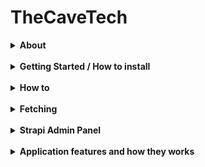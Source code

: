 # TheCaveTech
<details><summary><strong>About</strong></summary>
<pr>

## Cave Tech som organisasjon
Cave Tech er et høyteknologisk skaperverksted og lukket fellesskap bestående av folk med teknisk bakgrunn som har fulltidsjobber ved siden av. Vi er en invitasjonsbegrenset non-profit organisasjon basert på tillit og felles lidenskap for teknologi. Vi lager praktiske prosjekter sammen på fritida ved hjelp av utstyr som 3D-printere, symaskiner og diverse elektronikk. Vi deler kunnskap, hjelper hverandre med å løse problemer og lære nye ferdigheter. Gjennom nettverket vårt av venner og bekjente verden rundt deler vi også kunnskapen videre for å lære teknologi i utviklingsland. All innsats og støtte går tilbake til fellesskapet - i form av utstyr, kunnskap og åpne prosjekter. Målet er vekst, skaperglede og mennesker som blomstrer sammen og gir noe tilbake. Vår filosofi: "Low effort, high impact" - vi tror på å skape ting som faller ut naturlig!

## Om dette prosjektet
Denne webapplikasjonen er utviklet for et makerspace, hvor organisasjonen The Cave Tech viser frem prosjektene og produktene sine til et lukket miljø bestående av venner og bekjente. Plattformen brukes til å arrangere arrangementer, dele faglig innhold gjennom en blogg, samt selge sine produkter via en nettbutikk for å generere ekstra inntekter. Prosjektet er publisert som åpen kildekode og kan fungere som en universell plattform som enkelt kan skaleres til andre formål.

### Teknologi og funksjonalitet
Applikasjonen er bygget med Next.js, TypeScript og Tailwind CSS, og bruker Strapi som headless CMS og REST API for backend-funksjonalitet. Innhold administreres gjennom Strapi sitt adminpanel, hvor databaserelasjoner opprettes automatisk ved tilføyelse av innhold. Webapplikasjonen inkluderer et eget dashboard der medlemmer av The Cave Tech kan administrere prosjekter, arrangementer og blogginnlegg. Strapi-adminpanelet brukes primært til å håndtere produkter i nettbutikken, administrere innhold og utvikle ny funksjonalitet.


#### Rolletilgang
Administratorer har full kontroll i Strapi og kan administrere prosjekter, arrangementer, blogginnlegg og brukerinformasjon. Autentisering skjer via lokal eller tredjeparts pålogging. Vanlige brukere kan også bidra med blogginnlegg.

##### Status
Plattformen har foreløpig ikke:
- Et fullverdig CRM-system, men alle kontaktmeldinger og brukerdata lagres i databasen og er tilgjengelige via Strapi sitt administrasjonspanel. 
- Kjøpshistorikk er delvis implementert. 
- Betalingsløsningen er for øyeblikket hardkodet og krever videre utvikling. 
- I det interne administrasjonspanelet mangler det støtte for arkivering, og bruken av WYSIWYG-editor mot Strapi er utfordrende grunnet formateringsforskjeller – dette krever også videreutvikling. 
- Blogg skal være koblet opp mot en bruker, denne delen er ikke implementert. For nå så kan bare admin legge til blogg innlegg via Strapi og eget panel - videreutviklingen her skal også være en legg til knapp på blogg siden som bruker ContentForm komponenten for å få tilgang til universalt skjema for content.
<br>
- Kan implementeres:E-postutsending av automatiske velkomstmeldinger og aktiveringskoder for nye brukere.
<br>
- Innhold i Bruksvilkår og personvern sider er generert med https://app.freeprivacypolicy.com og må redigeres til den riktige.


##### Tech Stack
Frontend: Next.js, TypeScript, Tailwind CSS  
Backend: Strapi (Headless CMS)  
Database: Compatible with Strapi (MySQL)
</details>
<br>
<pr>
<details><summary><strong>Getting Started / How to install</strong></summary>
<br>
This setup is designed for testing purposes only, as the company prefers to handle deployment themselves.<br><br>

<details>
<summary>
1. Installation
</summary>

<br/>
Both frontend and backend have `.env.example` files.  
0. Create `.env` files in both frontend and backend folders and copy the contents from `.env.example` into `.env`.

# The database file contains only data, not images.

# <strong>Backend:</strong>

1. In the project root, you'll find a zipped database file.  
  Unzip it.
2. Start MySQL Workbench
3. Go to your root connection in Workbench → Administration → Users and Privileges → Add Account →  
  Enter `DATABASE_USERNAME` and `DATABASE_PASSWORD` as specified in your backend `.env` file
4. In Administrative Roles, select all and click Apply
5. Go to MySQL Connections and create a connection with the username from step 3
6. Enter the connection you just created
7. From the menu, select Server → Data Import
8. Choose "Import from Self-contained File" and select the file from step 1
9. For "Default Schema to be Imported To", choose "New" and enter `DATABASE_NAME` as in your `.env`
10. Select the schema from "Default Target Schema" and click Start Import
11. Refresh Schemas, and in Query, write `USE "database_name_from_env"` (e.g., `USE thecavetech`)

# <strong>Frontend:</strong>

Here, you just need to copy the contents from .env.example into .env.

After setting up `.env` in the root folder (where `.env.example` is):

**Run:**

#Backend
In your terminal:  
12. `cd backend`  
13. `npm i`  
14. `npm run develop`  
15. Navigate to the backend URL specified in your frontend `.env`  
16. If using our database file and not prompted to create new user, use:

- Email: test@den.no
- Password: Gokstad1234

OR

- admin@admin.no  
- Admin1234  
<br>

#Frontend

In the terminal:

1. `cd frontend`
2. `npm i`
3. `npm run dev`
4. Navigate to the frontend URL specified in your `.env`

**Testing:**

1. `cd frontend`
2. `npm run test` to run tests

</details>
<details>
<summary>
🔐 2. Setting up OAuth / 3rd-party SSO Providers <br>
For testing:
</summary>

# After npm run

#### ✅ Google

1. Go to: [https://console.cloud.google.com/welcome](https://console.cloud.google.com/welcome)  
  Click **Select a project** and create a new project.

2. Go to: [https://console.cloud.google.com/apis/credentials](https://console.cloud.google.com/apis/credentials)  
  Click **Create credentials** → Select **OAuth client ID**

  - **Application type:** Web Application
  - **Name:** Any name for your client
  - **Authorized redirect URIs (for testing):**
    - `http://localhost:3000/api/auth/callback/google`
    - `http://localhost:1337/api/connect/google/callback`

3. Go to: [https://console.cloud.google.com/auth/branding](https://console.cloud.google.com/auth/branding)  
  Here you can configure the **OAuth consent screen**.  
  The following is **not required for testing**, but **mandatory for deployment**:

  - Application name
  - Support email
  - Application logo (optional)
  - Privacy policy and terms of service
  - Authorized domains such as:
    - `https://www.thecavetech.org`
    - Domains used in redirect URIs

---

#### ✅ Facebook

1. Go to: [https://developers.facebook.com/](https://developers.facebook.com/)  
  Create a new app for OAuth.

2. Follow the guide:  
  [Learning Strapi Authentication Flows with the Facebook Provider](https://strapi.io/blog/learning-strapi-authentication-flows-with-the-facebook-provider)

3. **Testing locally with Ngrok:**
  - Run `ngrok http 3000` to generate a public URL.
  - Use this as the redirect URI in the Facebook Developer Portal, e.g.:  
    `https://abc123.ngrok.io/api/auth/callback/facebook`
  - For deployment, replace with your production URL:  
    `https://yourdomain.com/api/auth/callback/facebook`

---

#### ⚠️ Microsoft

- **Not tested**, as it requires a credit card for the trial period.
- The code is implemented **universally** and should work with Microsoft and other providers like Google and Facebook.

---

### ⚙️ Configuration in Strapi

1. Go to the **Strapi Admin Panel**
2. Navigate to **Settings**
3. Under **Users & Permissions Plugin**, select **Providers**
4. Choose your desired OAuth provider
5. Enter:
  - **Client ID** and **Client Secret** from previous steps (Google/Facebook)
6. Add the following redirect URLs:

  - Google: `http://localhost:3000/api/auth/callback/google`
  - Facebook: `http://localhost:3000/api/auth/callback/facebook`

7. For Microsoft: The redirect URL is generated automatically in Strapi

<details>
   <summary><strong>🖼️ Show Image</strong></summary>

   ![Screenshot](/ImagesForReadme/StrapiAddOauth.png)

   > 🔄 Remember to update **Authorized redirect URIs** when deploying the application so they point to the correct production URL.

</details>
</details>

<details>
<summary>
🔐 3. Setting up SendGrid <br>
For testing:
</summary>

1. Enable email in the Strapi admin panel:  
  Settings → Users & Permissions Plugin → Providers → Email → Enable > True → Save

2. Log in or register at https://app.sendgrid.com/
3. Create a new sender
4. Verify your email
5. Go to API settings and create an API key
6. After setup, save the API key in your `.env` file:
  ```
  SENDGRID_API_KEY=
  DEFAULT_FROM_EMAIL=
  DEFAULT_REPLY_TO_EMAIL=
  ```
  Use the same values as when you created the sender.

**SendGrid: Unauthorized Error issue while using SendGrid Email API**  
[Help Article](https://help.twilio.com/articles/10284917001627)

</details>
</details>
<br>
<pr>
<details><summary><strong>How to</strong></summary>
<br>
<details><summary><strong>Change Global style</strong></summary>

<!-- Desktop (over 1024px) about header -->
--about-main-header: 60px;

### Veiledning for tilpasning av profilsidens design

Denne guiden forklarer hvordan du kan endre farger, fonter, avstander og andre designelementer i appkikasjonen uten å måtte endre koden direkte.

#### Hvor finner du stilene?
Alle globale designinnstillinger er definert som CSS-variabler i :root i filen `src/styles/global.css`. Disse variablene brukes gjennom hele prosjektet for å sikre konsistent styling.

#### Eksmempel på hvordan stylen kan byttes ut

Finn variabelen du vil endre, for eksempel:
```css
--color-primary: #d5bdaf; /* Header and dropdown menus */
```

Bytt ut verdien for å endre fargen globalt:
```css
--color-primary: #007bff; /* Blå */
```

#### Responsivitet
Egne verdier er definert for ulike skjermstørrelser via media queries:

Desktop (over 1024px):
```css
--landing-main-header: 60px;
```

Nettbrett (opptil 1024px):
```css
--landing-main-header: 36px;
```

Mobil (opptil 639px):
```css
--landing-main-header: 30px;
```

Mediaqueries eksempel:
```css
@media (max-width: 1024px) {
   :root {
      --about-main-header: 36px;
   }
}

@media (max-width: 639px) {
<br/> {
      --about-main-header: 30px;
   }
}
```

Videre må du inn i `tailwind.config.ts`:
```ts
theme: {
   extend: {
      fontSize: {
        "about-main-header": "var(--about-main-header)",
      },
   }
}
```

For å bruke denne størrelsen, skriv `text-about-main-header` i classname for tekstelementet.

#### Verdier
- Farger: Bruk hex-koder
- Fonter: Bruk fontnavn tilgjengelig via Google Fonts eller systemfonter (f.eks. "Arial, sans-serif")
- Avstander: Bruk CSS-enheter som rem, px, eller em (f.eks. 1rem, 16px)

</details>

<details><summary><strong>🔑 To change JWT Token Expiry/ how long JWT tokens are valid:</strong></summary>

- **backend/config/plugins.ts**

  - Find: `expiresIn: "7h"`
  - Change `"7h"` to your desired duration (e.g., `"24h"` for 24 hours).

- **lib/util/cookie.ts**
  - Find: `const maxAge = 7 * 60 * 60;`
  - Change `7` to the number of hours you want (e.g., `24 * 60 * 60` for 24 hours).

</details>

<details><summary><strong>✉️ Email Configuration & Templates</strong></summary>

## 1. Environment Variables

- Set email-related variables in your backend `.env` file.
![Screenshot](/ImagesForReadme/EmailEnv.png)

## 2. Plugin Configuration

- **backend/config/plugins.ts**
  - Configure your email provider and settings here.

## 3. Email Service & Templates

- **backend/src/service/**
  - All email logic, templates, and text changes are handled here.
  - To update email content or templates, edit the relevant files in this folder.

---

**Tip:**  
For custom email text and templates, always update files in `backend/src/service` to match your requirements.
</details>

<details><summary><strong>Reusable universal components</strong></summary>
<br>
<details><summary><strong>PageIcons</strong></summary>

The `PageIcons` component is used to retrieve and display SVG icons from the `public/` folder wherever needed in the project.  
**File location:**  
`//frontend/src/components/ui/custom/PageIcons.tsx`  

- If the icon fails to load, a fallback with the text **"Icon not available"** is displayed.  
- The `alt` text is important for accessibility (screen readers). If `isDecorative` is set to `true`, the `alt` attribute is omitted.  
- The SVG file must be located in the `public/[directory]/` folder.

### Example of usage with import:
1. **Import the component where it will be used:**
```tsx
import PageIcons from "@/components/ui/custom/PageIcons";
```

2. Select the location where the icon is stored in the public folder and the name of the icon. Then you can choose size and alt text as desired <br>
```tsx
<PageIcons name="lock" directory="profileIcons" size={18} alt="Locked" />
```
</details>

<details><summary><strong>LogoutButton</strong></summary>

The `LogoutButton` component is used to retrieve and display SVG icons from the `public/` folder wherever needed in the project.  
**File location:**  
`//frontend/src/components/ui/custom/PageIcons.tsx`  

- If the icon fails to load, a fallback with the text **"Icon not available"** is displayed.  
- The `alt` text is important for accessibility (screen readers). If `isDecorative` is set to `true`, the `alt` attribute is omitted.  
- The SVG file must be located in the `public/[directory]/` folder.

### Example of usage with import:
1. **Import the component where it will be used:**
```tsx
import PageIcons from "@/components/ui/custom/PageIcons";
```

2. Select the location where the icon is stored in the public folder and the name of the icon. Then you can choose size and alt text as desired <br>
```tsx
<PageIcons name="lock" directory="profileIcons" size={18} alt="Locked" />
```
</details>

<details><summary><strong>SiteLogo</strong></summary>

SiteLogo is a dynamic component that retrieves and displays logos uploaded in the Strapi admin panel.  
The idea behind the component is to reuse the company's logo across the entire website, primarily in the header and footer. This component is also used on the registration and login pages, and can be used elsewhere where branding is needed.

**File location:**  
`/frontend/src/components/ui/SiteLogo.tsx`

### Example of usage with import:

1. **Strapi admin panel:**
How to change logos:
Under the singletype `SiteLogo`, upload and publish the logos.
Currently fields available: ![CurrentlyFields](/ImagesForReadme/CurrentlyFields.png)

2.  **Import the component where it will be used:**
```tsx
import { SiteLogo } from "@/components/ui/SiteLogo";
```

3. **For header logo (default)**
```tsx
<SiteLogo style={{ width: "auto", height: "45px" }} />
```

 **For other types of logos**
 ```tsx
<SiteLogo type="footer" style={{ width: "auto", height: "45px" }} />
<SiteLogo type="signIn" style={{ width: "auto", height: "45px" }} />
/* Examples: type="name of the logo that was added" */
```
4. Example of how to style when using the component <br>
```tsx
<SiteLogo
  className="rounded-full overflow-hidden border" /* Tailwind CSS works and is recommended, but struggles with image size */
  type="signIn"
  style={{ width: "45px", height: "45px" }} 
/>
```
<br>
For more control over image size, use style with inline CSS. className (Tailwind) can also be used but it's difficult to get precise control over size

# Available Props:
- `type`
- `className`
- `style`
- `className`
- `width`
- `height`
<br>

# Scale by supporting more types of logos:
1. In the content type builder in the Strapi admin panel, go to SiteLogo and add more fields.
![Add New Field For Logo in Strapi](/ImagesForReadme/AddNewFieildForLogo.png)
2. Go into the code and follow steps 1 and 2.
![How to add more typefields in SiteLogo.ts](/ImagesForReadme/SiteLogoFields.png)
</details>

<details><summary><strong>Button</strong></summary>

The `Button` component is a reusable button component with multiple variants and states for consistent styling across the project.  
**File location:**  
`//frontend/src/components/ui/Button.tsx`  

- The component supports different variants: `primary`, `secondary`, `outline`, `danger`, `change`, and `modalChange`.
- For `change` variant, the `changeState` prop is required with values: `edit`, `save`, or `loading`.
- For `modalChange` variant, the `modalState` prop is required with values: `edit`, `save`, or `loading`.
- The component includes built-in accessibility features with `ariaLabel` support.
- Size options available: `sm`, `md` (default), `lg`.

### Example of usage with import:

1. **Import the component where it will be used:**
```tsx
import { Button } from "@/components/ui/Button";
```

2. **For basic button (default)**
```tsx
<Button variant="primary" onClick={handleClick}>
  Click me
</Button>
```

3. **Button with change state (for edit/save functionality):**
```tsx
<Button 
  variant="change" 
  changeState="edit" 
  size="md"
  onClick={handleEdit}
  ariaLabel="Endre offentlig profil"
/>
```

4. **Modal change button:**
```tsx
<Button 
  variant="modalChange" 
  modalState="save" 
  size="lg"
  onClick={handleModalSave}
/>
```
5. **Full width button with custom styling:**
```tsx
<Button 
  variant="danger" 
  fullWidth={true}
  className="mt-4"
  disabled={isLoading}
>
  Delete Account
</Button>
```
# Available Props:
- `variant`
- `fullWidth`
- `disabled`
- `className`
- `onClick`
- `type`
- `ariaLabel`
- `changeState`
- `modalState`
- `size`
</details>

<details>
   <summary>📇 ContentCard</summary>

The `ContentCard` is a universal card component used throughout the application to display different types of content such as projects, events, blogs, and products in a consistent and visually appealing way.

#### How it works

- The same `ContentCard` component is used for all content types.
- An **adapter** (for example, `cardAdapter`) transforms the data for each content type (project, event, blog, product) into a format that the `ContentCard` understands.
- This makes it easy to add new content types or update the card design in one place, and have the changes reflected everywhere.
- It has scalebility for responsive design by having a way to choose which card size you want to use.
- Card has customization that makes it easy to implement and add new things if you want more functionality that the card should offer.

#### How to add a new card type

1. **Create or update an adapter function:**  
   When you want to display a new type of content (for example, a new card for a new feature), you add a new function in the `cardAdapter` file.  
   This function should take your new content type and return an object with the properties that `ContentCard` expects (like title, description, image, etc).

2. **Example:**  
   If you add a new content type called "Resource", you would add a function like this in `cardAdapter.tsx`:
   ```tsx
   // Resource needs to be added on Strapi before usage if u want to get information from backend
   export function adaptResourceToCardProps(resource, onClick) {
     return {
       title: resource.name,
       description: resource.summary,
       image: { src: resource.imageUrl, alt: resource.name },
       onClick: () => onClick(resource.id),
       // ...other properties as needed
     };
   }
   ```

#### Example usage

**Displaying a list of events (example):**

1. Import UniversalContentCard component and adapted props based on what you want the card to have
```tsx
import { UniversalContentCard } from "@/components/pageSpecificComponents/dashboard/contentManager/ContentCard";
import { adaptResourceToCardProps } from "@/lib/adapters/cardAdapter";
```
2. Use the card inside your component’s render/return:
```tsx
{resources.map((resource) => (
  <UniversalCard
    key={resource.id}
    {...adaptResourceToCardProps(resource, handleResourceClick)}
  />
))}
```
</details>
<details>
   <summary>🔎 SearchBar</summary>

The `SearchBar` is a universal component used throughout the application to help users quickly find relevant content, such as projects, events, blogs, or products. It provides a simple and consistent search experience on all pages where searching is needed. This can also easily change your search logic since now it's mostly really basic searching.

#### How it works

- The `SearchBar` displays a text input where users can type their search query.
- As the user types, the search query is updated in real time.
- Optionally, a search button can be shown for submitting the search (for example, by pressing Enter or clicking the button).
- The component is flexible and can be used for any type of content by simply passing the current search query and a function to update it.

#### Example usage

**Using the SearchBar in a page or component:**

1. Import SearchBar component and state
```tsx
import { SearchBar } from "@/components/ui/SearchBar";
import { useState } from "react";
```

2. Set up your state and handler for searching
```tsx
export default function ExamplePage() {
  const [searchQuery, setSearchQuery] = useState("");

  // Optional: handle search submit
  const handleSearch = (query: string) => {
   // Perform search logic here
   console.log("Searching for:", query);
  };
```

3. Use SearchBar component in your return with right functionality for your page
```tsx
  return (
   <div>
    <SearchBar
      searchQuery={searchQuery}
      setSearchQuery={setSearchQuery}
      placeholder="Search projects or events"
      onSearch={handleSearch}
    />
    {/* Render your filtered content here */}
   </div>
  );
}
```

</details>
<details>
    <summary>🔀 SortDropdown</summary>

The `SortDropdown` is a universal component that lets users easily sort lists of content, such as projects, events, blogs, or products. It provides a consistent and user-friendly way to choose how items are ordered on any page.

#### How it works

- The `SortDropdown` displays a dropdown menu with different sorting options (for example: newest first, oldest first, alphabetical).
- When the user selects an option, the list updates to show the content in the chosen order.
- The component is flexible and can be used for any type of content by passing in the available sort options and a function to update the sort state.

#### Example usage

**Using the SortDropdown in a page or component:**

```tsx
import { SortDropdown } from "@/components/ui/SortDropdown";
import { useState } from "react";
```
2. Add variables for options of sorting, create your function and initialize the state with a default state if wanted
```tsx
const sortOptions = [
  { value: "newest", label: "Newest first" },
  { value: "oldest", label: "Oldest first" },
  { value: "az", label: "A-Z" },
  { value: "za", label: "Z-A" },
];

export default function ExamplePage() {
  const [sort, setSort] = useState("newest");
```
3. Use the SortDropdown in your return with needed props from component and give the values on your page
```tsx
  return (
    <div>
      <SortDropdown
        sort={sort}
        setSort={setSort}
        options={sortOptions}
        placeholder="Sort by"
      />
      {/* Render your sorted content here */}
    </div>
  );
}
```
</details>
<details>
    <summary>🗂️ FilterDropdown</summary>

The `FilterDropdown` is a universal component that lets users easily filter lists of content, such as products, projects, events, or blogs. It provides a consistent and user-friendly way to narrow down what is shown on any page.

#### How it works

- The `FilterDropdown` displays a dropdown menu with different filter options (for example: categories, tags, or statuses).
- When the user selects an option, the list updates to show only the content that matches the chosen filter.
- The component is flexible and can be used for any type of content by passing in the available filter options and a function to update the filter state.

#### Example usage

1. Import the FilterDropdown and useState:
```tsx
import { FilterDropdown } from "@/components/ui/FilterDropdown";
import { useState } from "react";
```
2. Set up filter options and state:
```tsx
const filterOptions = [
  { value: "", label: "All categories" },
  { value: "electronics", label: "Electronics" },
  { value: "books", label: "Books" },
  { value: "clothing", label: "Clothing" },
];
```
3. Use the FilterDropdown in your return with right props and values from page its implemented on
```tsx
export default function ExamplePage() {
  const [filter, setFilter] = useState("");

    return (
    <div>
      <FilterDropdown
        filter={filter}
        setFilter={setFilter}
        options={filterOptions}
        ariaLabel="Filter by category"
        placeholder="Select category"
      />
      {/* Render your filtered content here */}
    </div>
  );
}
<details>
    <summary>↻ LoadingSpinner</summary>

The `LoadingSpinner` is a universal component that shows a spinning animation while the app is loading data. It helps users understand that something is happening in the background and improves the user experience by providing visual feedback.

#### How it works

- The `LoadingSpinner` displays a spinning circle to indicate that content is loading.
- You can choose different sizes (small, medium, large) to fit different parts of your app.
- The spinner can be reused anywhere you need to show a loading state, such as when fetching projects, events, or blog posts.

#### Example usage

**Using the LoadingSpinner in a page or component:**

1. Import LoadingSpinner component
```tsx
import { LoadingSpinner } from "@/components/ui/LoadingSpinner";
```
2. Use component inside the component or page you want it used on to show loading state
```tsx
export default function ExamplePage({ isLoading }) {
  return (
    <div>
      {isLoading ? (
        <LoadingSpinner size="medium" />
      ) : (
        <div>Your loaded content here</div>
      )}
    </div>
  );
}
```
</details>
<details>
    <summary>Card</summary>

The `Card` component is a universal building block used throughout the application to display content in a clean, organized, and visually appealing way. It provides a consistent layout for different types of information, such as projects, events, blogs, or products.

#### How it works

- The `Card` component wraps content in a styled box with rounded corners and a shadow, making information easy to read and visually separated from other elements.
- It can be combined with `CardHeader`, `CardBody`, and `CardFooter` subcomponents to organize content into sections (for example: image at the top, details in the middle, actions at the bottom).
- The card is flexible and can be used for any type of content by simply placing your content inside the card sections.

#### Example usage

**Using the Card component in a page or component:**

1. Import the Card component and its subcomponents
```tsx
import { Card, CardHeader, CardBody, CardFooter } from "@/components/ui/Card";
```
2. Use the card on page or component wanted. Component also have different styling and props you can implement (Look at component)
```tsx
export default function ExamplePage() {
  return (
    <Card>
      <CardHeader>
        <h3>Project Title</h3>
      </CardHeader>
      <CardBody>
        <p>This is a short description of the project or content.</p>
      </CardBody>
      <CardFooter>
        <button>Read more</button>
      </CardFooter>
    </Card>
  );
}
```
</details>
<details>
    <summary>✏️ TipTapEditor</summary>

The `TipTapEditor` is a universal rich text editor component used throughout the application for writing and editing content, such as blog posts, project descriptions, or event details. It provides a user-friendly interface for adding formatted text, images, and links.

#### How it works

- The `TipTapEditor` allows users to write and format text with options like bold, italic, headings, lists, and links.
- Users can easily upload and insert images directly into their content.
- The editor supports text alignment and image alignment (left, center, right).
- It is flexible and can be used for any type of content that requires rich text editing.

#### Example usage

**Using the TipTapEditor in a form or page:**

1. Import editor component on where to use it
```tsx
import TipTapEditor from "@/components/ui/TipTapEditor";
```
2. Import useState and use it in created function
```tsx
import { useState } from "react";

export default function ExampleForm() {
  const [content, setContent] = useState("");
}
```
3. Add a return on the function that returns a form with the editor usage and needed props
```tsx
export default function ExampleForm() {
  
  return (
    <form>
      <label htmlFor="editor" className="block mb-2 font-medium">
        Content
      </label>
      <TipTapEditor
        value={content}
        onChange={setContent}
        placeholder="Write your content here..."
      />
      {/* Other form fields and submit button */}
    </form>
  );
}
```
</details>
<details>
    <summary>◀️ BackButton</summary>

The `BackButton` is a universal navigation component that lets users easily go back to the previous page or to a specific route. It helps users navigate the app more intuitively and can be customized to fit different designs and needs.

#### How it works

- The `BackButton` displays a button (optionally with an icon and custom label) that, when clicked, takes the user back to the previous page or to a specified route.
- You can customize the icon, label, size, and style to match your page.
- The button can be used anywhere in the app where you want to provide a clear way for users to go back or navigate.

#### Example usage

**Using the BackButton in a page or component:**

1. Import BackButton component
```tsx
import BackButton from "@/components/ui/BackButton";
```
2. Use component where you want. It has different implementing versions for what you want it to do
```tsx
// Standard back button (goes to previous page)
<BackButton />

// Back button to a specific route
<BackButton route="/dashboard" />

// Custom design and label
<BackButton 
  className="bg-blue-500 text-white px-4 py-2 rounded-lg flex items-center"
  iconClassName="mr-2"
>
  Go to Dashboard
</BackButton>

// Without icon
<BackButton showIcon={false} />

// With a different icon
<BackButton iconName="arrow-left" iconDirectory="navIcons" />
```
</details>

## Additional UI Components

The project includes many additional specialized UI components that follow the same import and usage patterns as the components documented above. These components serve specific purposes and most of thoose are designed for reusability across the application.
<br>

- **AuthBackgroundImage** - Displays dynamic background images from Strapi for authentication pages
- **ClientMessage** - Displays URL parameter messages with auto-dismiss
- **ErrorMessage** - Standardized error display component
- **LoadingSpinner** - Configurable loading indicator with theme support
- **ProjectCarousel** - Touch-enabled carousel for project display
- **TabSelector** - Tabbed navigation component
- **ZodErrors** - Validation error display component
- **AddToCartButton** - E-commerce cart functionality with animations
- **CartIcon** - Shopping cart icon with item count badge
- **DatePicker** - Custom date picker with calendar interface
- **PasswordStrengthMeter** - Visual password strength indicator
- **PasswordToggle** - Show/hide password visibility toggle
- **ToggleSwitch** - Styled toggle switch component
- **UniversalModal** - Reusable modal dialog component

### Specialized Components:
- **SessionHandler** - Automatic session management and warnings (not reusable - application-specific)

### Usage Pattern:
All components follow the same import and usage pattern:

```tsx
import { ComponentName } from "@/components/ui/ComponentName";
// or for custom components:
import { ComponentName } from "@/components/ui/custom/ComponentName";

<ComponentName prop="value" />
```

</details>
</details>
<br>

<details><summary><strong>Fetching</strong></summary>
<br>
<details>
  <summary>Fetching strategy</summary>
  
  ### StrapiClient
  Our application uses a custom Strapi client to fetch and manage all content from the backend (Strapi CMS). 
  This approach ensures that all data fetching is consistent, secure, and easy to maintain.
  Out from this StrapiClient we have created seperate fetching for things on our page. at least for the collection types in Strapi.

  #### How it works

  - The Strapi client is a reusable service that handles all communication with the Strapi backend.
  - It provides three main ways to fetch data:
      `.collection(name)` – Fetches a list of items (for example, all projects, events, or products).
      `.single(name)` – Fetches a single entry (for example, the About Us page or global settings).
      `.fetch(endpoint, options)` – Makes a custom API request to any endpoint, with full control over method, headers, and parameters.
  - The client manages authentication automatically, so users only see the content they have permission to access.
  - The client also handles token expiration and error messages, improving the user experience and security.
  - The client handling the token also makes it so we dont need to get the cookies every time we are fetching, but then we need to use `.fetch`
</details>
</details>
</details>
<br>

<details><summary><strong>Strapi Admin Panel</strong></summary>

## Strapi Admin Panel

The Strapi Admin Panel is the main interface for managing all content, users, and settings in your application.

---

### 🛠️ Tips

- **ESLint & Tailwind CSS:**  
   If you see "unknown at rule" errors in Tailwind CSS, install the **PostCSS Language Support** extension for VSCode. This improves syntax highlighting and color visualization.

---

### 👤 Admin Roles & Permissions

Strapi uses roles to manage access and permissions:

| Role            | Description                                                             |
| --------------- | ----------------------------------------------------------------------- |
| **Super Admin** | Full access to all system functions. Used for critical system tasks.    |
| **Editor**      | Can manage and publish all content, including content from other users. |
| **Author**      | Can manage only the content they have created.                          |

#### How to Change Roles

1. Log in to the Strapi admin panel.
2. Go to **Settings** in the sidebar.
3. Under **USERS & PERMISSIONS PLUGIN**, select **Roles**.
4. Click on a role to view or modify its permissions.
5. Adjust permissions as needed.
6. Click **Save** to apply changes.

# For Public users

Choose find and find one on every thing to show content from strapi

# For Admin

Choose every thing

![Screenshot](/ImagesForReadme/StrapiPermisions.png)

#### How to Manage Roles

- To edit an existing role, click the pencil icon next to the role.
- To add a new role, click **+ Add new role** at the top right.
- Configure permissions for different plugins and features.
- Remember to **Save** after making changes.
- We have only implemented </br>
  ![Screenshot](/ImagesForReadme/userRoles.png)

---

### 📦 Content Management

Strapi organizes content into **Collection Types** (multiple entries) and **Single Types** (unique pages).

#### Accessing the CMS

1. Log in to the admin panel.
2. The **Content Manager** dashboard appears.
3. Use the left sidebar to navigate content types.

#### Content Types

- **Collection Types:**

  - Blog: Manage blog posts
  - ContactSubmission: View form submissions
  - Event: Manage events
  - Project: Showcase projects
  - User: Manage user accounts
  - User Profile: Extended user info

- **Single Types:**
  - AboutUs: Company info and team
  - AuthSetting: Authentication settings
  - ContactPage: Contact page config
  - Footer: Website footer content
  - GlobalSetting: Site-wide settings
  - LandingPageHero: Landing page hero section

#### Managing Content

- **View/Edit:**

  - Click a content type in the sidebar.
  - For Collection Types: See a list of entries.
  - For Single Types: Go directly to the editing interface.

- **Create New Entry (Collection Types):**

  1.  Select the Collection Type.
  2.  Click **+ Add an entry**.
  3.  Fill in the fields.
  4.  Click **Save** (draft) or **Publish** (live).

- **Edit Entry:**
  1.  Click the entry to edit.
  2.  Make changes.
  3.  Click **Save** (draft) or **Publish** (live).

#### Publishing Workflow

- **Draft:** Content is saved but not visible to the public.
- **Published:** Content is live and visible on the website.

---

</details>
<br>

<details><summary><strong>Application features and how they works</strong></summary>
  
### Public Features

- **Landing page**

  - Displays a dynamic hero section with title, subtitle and background image loaded from Strapi CMS.
  - Shows multiple introduction sections with images and text that present the organization.
  - Features the 3 newest projects at once in an interactive carousel with navigation buttons.
  - Displays the 3 upcoming events in a card format.
  - Provides direct navigation to detailed project and event pages by clicking on cards.
  - Includes quick access links "Go to projects →" and "Go to events →" for easy navigation.
  - Handles responsive image loading with automatic error handling and fallback display.

- **Activity page**

  - Gives an easy overview of every project and events in a card format.
  - Gives users an easy switching between showing project or events with a selector in top right
  - Gives users a way to search for names of projects or events depending of which is shown.
  - Users can click on each activity card to be taken to another page with that cards information
  - Users can filter the activities after status. If you want to see upcoming events, or projects in planning phase.
  - Users can sort between the activities aphabetical, reverse, newest or oldest first. Newest first is set as default.

- **E-Commerce Shop**

  - Users can easily see all products created by The Cave Tech that they have put on their store. This is shown in a clean grid card format
  - Users can search after products inside the store.
  - Users can filter products they want shown based on categories.
  - Users can sort after newest or oldest products.
  - Users can add product they want to cart by clicking on "Legg til i handlekurv" button on product they want.
  - Users can go to their cart to be taken to another page for showing all products inside their own cart.

  - **Blog page**

  - Same as activities here users can see all blogs posted on application.
  - Users can also filter, search and sort similar just adapted to blogg posts instead. Here the filter is category based.
  - Users should be able to add blogg with a simple "add new blog" button on top right of container. (Not fully implemented, but has components needed)
  - Users can also by clicking on posts get taken to another page with detailed information about the clicked post.
  - Every blog posts should be connected to a specific user that made the posts (Author), with a way to show that user on the detail page.

- **About us page**

  - Here the users can switch between reading about The Cave Tech history or their team.
  - History will contain information about how The Cave Tech became who they are today. Their journey.
  - Their team will contain information about each member in The Cave Tech.

- **Contact Page**

  - Users can see information about The Cave Tech.
  - Users can contact The Cave Tech using a submit form for submiting a message directly to their mail.

### Features in userpanel

### Features in adminpanel

- **Content Management**

  - Admins can customize content on pages inside Strapi admin panel that is set up with our frontend
  - Admins will also get a custom panel with their userpanel only for admin permissions.
  - Admins will in custom admin panel be able to use functionalities for administrating projects, events and blogs.
  - When choosing what to administrate admins will be taken to a table of chosen content. Here they can add, delete, edit or view details.

- **User Management**

  - Inside Strapi admins will have access to view all different users using their system/application
  - Admins can here delete users that breach terms of service on web application or for other reasons.
  - Admins can change and control permissions for different aspects of application.

### Authentication

- **Login and register**

  - Users can login with local account created for access to The Cave Tech application
  - Users can login with third party providers. 
  - Logging in with third party providers will create local account connected to provider used.
  - Validation on register and login will be live and server based.
  - When creating an account the "create" button will be grayed out and unclickable before all validation is followed.
  - Login and register uses forms for a clean and effective design and user experience.

- **Role-Based Access**
  - Application will have a role based system where you will see and have different actions based on your permissions.
  - Admins will be users with extra persmissions that allow for customization on content for the application.
  - There are different actions that cant be preformed before you have logged into an account. Includes sign up for events and being able to use the CRM functionality.
  - Header will be different depending on logged in status since if not logged in you will not have CRM access at all.

### Data Management

- **Order History** - Track customer purchases (partially implemented)
- **Contact Storage** - All form submissions stored in database
- **User Profiles** - Extended profile information for community members

</details>